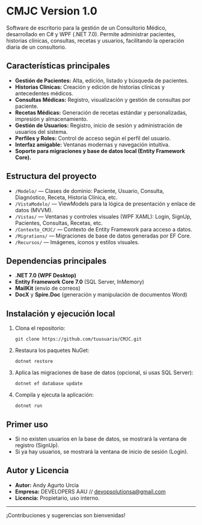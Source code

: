 # CMJC Version 1.0

Software de escritorio para la gestión de un Consultorio Médico, desarrollado en C# y WPF (.NET 7.0). Permite administrar pacientes, historias clínicas, consultas, recetas y usuarios, facilitando la operación diaria de un consultorio.

## Características principales

- **Gestión de Pacientes:** Alta, edición, listado y búsqueda de pacientes.
- **Historias Clínicas:** Creación y edición de historias clínicas y antecedentes médicos.
- **Consultas Médicas:** Registro, visualización y gestión de consultas por paciente.
- **Recetas Médicas:** Generación de recetas estándar y personalizadas, impresión y almacenamiento.
- **Gestión de Usuarios:** Registro, inicio de sesión y administración de usuarios del sistema.
- **Perfiles y Roles:** Control de acceso según el perfil del usuario.
- **Interfaz amigable:** Ventanas modernas y navegación intuitiva.
- **Soporte para migraciones y base de datos local (Entity Framework Core).**

## Estructura del proyecto

- `/Modelo/` — Clases de dominio: Paciente, Usuario, Consulta, Diagnóstico, Receta, Historia Clínica, etc.
- `/VistaModelo/` — ViewModels para la lógica de presentación y enlace de datos (MVVM).
- `/Vistas/` — Ventanas y controles visuales (WPF XAML): Login, SignUp, Pacientes, Consultas, Recetas, etc.
- `/Contexto_CMJC/` — Contexto de Entity Framework para acceso a datos.
- `/Migrations/` — Migraciones de base de datos generadas por EF Core.
- `/Recursos/` — Imágenes, íconos y estilos visuales.

## Dependencias principales

- **.NET 7.0 (WPF Desktop)**
- **Entity Framework Core 7.0** (SQL Server, InMemory)
- **MailKit** (envío de correos)
- **DocX** y **Spire.Doc** (generación y manipulación de documentos Word)

## Instalación y ejecución local

1. Clona el repositorio:
   ```
   git clone https://github.com/tuusuario/CMJC.git
   ```
2. Restaura los paquetes NuGet:
   ```
   dotnet restore
   ```
3. Aplica las migraciones de base de datos (opcional, si usas SQL Server):
   ```
   dotnet ef database update
   ```
4. Compila y ejecuta la aplicación:
   ```
   dotnet run
   ```

## Primer uso
- Si no existen usuarios en la base de datos, se mostrará la ventana de registro (SignUp).
- Si ya hay usuarios, se mostrará la ventana de inicio de sesión (Login).

## Autor y Licencia

- **Autor:** Andy Agurto Urcia
- **Empresa:** DEVELOPERS AAU // devopsolutionsa@gmail.com
- **Licencia:** Propietario, uso interno.

---

¡Contribuciones y sugerencias son bienvenidas!
